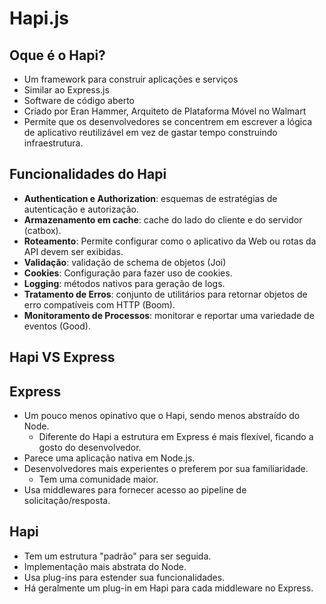 # Hapi.js

## Oque é o Hapi?

- Um framework para construir aplicações e serviços
- Similar ao Express.js
- Software de código aberto
- Criado por Eran Hammer, Arquiteto de Plataforma Móvel no Walmart
- Permite que os desenvolvedores se concentrem em escrever a lógica de aplicativo reutilizável em vez de gastar tempo construindo infraestrutura.

## Funcionalidades do Hapi

- **Authentication e Authorization**: esquemas de estratégias de autenticação e autorização.
- **Armazenamento em cache**: cache do lado do cliente e do servidor (catbox).
- **Roteamento**: Permite configurar como o aplicativo da Web ou rotas da API devem ser exibidas.
-  **Validação**: validação de schema de objetos (Joi)
- **Cookies**: Configuração para fazer uso de cookies.
- **Logging**: métodos nativos para geração de logs.
- **Tratamento de Erros**: conjunto de utilitários para retornar objetos de erro compatíveis com HTTP (Boom).
- **Monitoramento de Processos**: monitorar e reportar uma variedade de eventos (Good).

## Hapi VS Express

## Express

- Um pouco menos opinativo que o Hapi, sendo menos abstraído do Node.
  - Diferente do Hapi a estrutura em Express é mais flexível, ficando a gosto do desenvolvedor.
- Parece uma aplicação nativa em Node.js.
- Desenvolvedores mais experientes o preferem por sua familiaridade.
  - Tem uma comunidade maior.
- Usa middlewares para fornecer acesso ao pipeline de solicitação/resposta.

## Hapi

- Tem um estrutura "padrão" para ser seguida.
- Implementação mais abstrata do Node.
- Usa plug-ins para estender sua funcionalidades.
- Há geralmente um plug-in em Hapi para cada middleware no Express.

